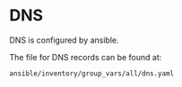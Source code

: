 # DNS

DNS is configured by ansible.

The file for DNS records can be found at:

`ansible/inventory/group_vars/all/dns.yaml`